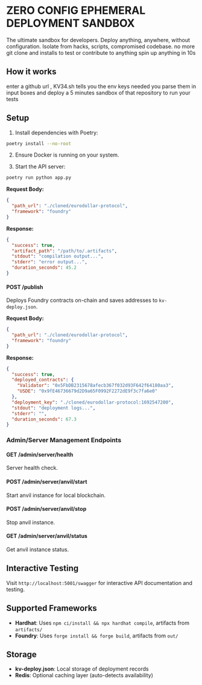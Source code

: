 # ZERO CONFIG EPHEMERAL DEPLOYMENT SANDBOX

The ultimate sandbox for developers. Deploy anything, anywhere, without configuration.  Isolate from hacks, scripts, compromised codebase. no more git clone and installs to test or contribute to anything spin up anything in 10s


## How it works 

enter a github url , KV34.sh tells you the env keys needed you parse them in input boxes  and deploy a 5 minutes sandbox of that repository to run your tests 

## Setup

1. Install dependencies with Poetry:
```bash
poetry install --no-root
```

2. Ensure Docker is running on your system.

3. Start the API server:
```bash
poetry run python app.py
```



**Request Body:**
```json
{
  "path_url": "./cloned/eurodollar-protocol",
  "framework": "foundry"
}
```

**Response:**
```json
{
  "success": true,
  "artifact_path": "/path/to/.artifacts",
  "stdout": "compilation output...",
  "stderr": "error output...",
  "duration_seconds": 45.2
}
```

#### POST /publish
Deploys Foundry contracts on-chain and saves addresses to `kv-deploy.json`.

**Request Body:**
```json
{
  "path_url": "./cloned/eurodollar-protocol",
  "framework": "foundry"
}
```

**Response:**
```json
{
  "success": true,
  "deployed_contracts": {
    "Validator": "0x5FbDB2315678afecb367f032d93F642f64180aa3",
    "USDE": "0x9fE46736679d2D9a65F0992F2272dE9f3c7fa6e0"
  },
  "deployment_key": "./cloned/eurodollar-protocol:1692547200",
  "stdout": "deployment logs...",
  "stderr": "",
  "duration_seconds": 67.3
}
```

### Admin/Server Management Endpoints

#### GET /admin/server/health
Server health check.

#### POST /admin/server/anvil/start
Start anvil instance for local blockchain.

#### POST /admin/server/anvil/stop
Stop anvil instance.

#### GET /admin/server/anvil/status
Get anvil instance status.

## Interactive Testing

Visit `http://localhost:5001/swagger` for interactive API documentation and testing.

## Supported Frameworks

- **Hardhat**: Uses `npm ci/install && npx hardhat compile`, artifacts from `artifacts/`
- **Foundry**: Uses `forge install && forge build`, artifacts from `out/`

## Storage

- **kv-deploy.json**: Local storage of deployment records
- **Redis**: Optional caching layer (auto-detects availability)

